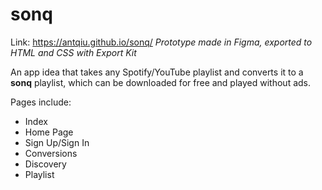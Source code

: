 # sonq
Link: https://antqiu.github.io/sonq/
*Prototype made in Figma, exported to HTML and CSS with Export Kit*

An app idea that takes any Spotify/YouTube playlist and converts it to a **sonq** playlist, which can be downloaded for free and played without ads.

Pages include:
- Index
- Home Page
- Sign Up/Sign In
- Conversions
- Discovery
- Playlist

